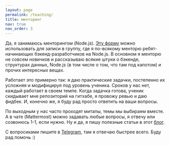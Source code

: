 ```yaml
---
layout: page
permalink: /teaching/
title: менторинг
nav: true
nav_order: 3
---
```

Да, я занимаюсь менторингом (Node.js). [Эту форму](https://docs.google.com/forms/d/e/1FAIpQLSdvS3xFFiPOJuU3GEfQ1gQibpYLarMXca1vaKQA9AnLE-LTVg/viewform) можно использовать для записи в группу, где я по-всякому менторю ребят-начинающих бэкенд-разработчиков на Node.js.
В основном я менторю не совсем новичков и рассказываю всякие штуки о бэкенде, структурах данных, Node.js (в том числе о том, что там под капотом) и прочих интересных вещах.

Работает это примерно так: я даю практические задачки, постепенно их усложняя и модифицируя под уровень ученика.
Сроков у нас нет, каждый работает в своем темпе. Когда задачка готова, ученик скидывает мне репозиторий на гитхабе, я провожу ревью и даю фидбек.
И, конечно же, я буду рад просто ответить на ваши вопросы.

По выходным у нас часто проходят митапы, темы мы выбираем вместе. 
А в чате (Mattermost) можно задавать любые вопросы, я отвечу или созвонюсь 1-1, если нужно.
Ну и да, я пишу полезные статьи в этот [блог](https://sptm.dev/blog).

С вопросиками пишите в [Telegram](https://t.me/sptm_dev), там я отвечаю быстрее всего.
Буду рад помочь :)
